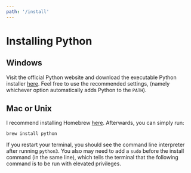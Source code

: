```yaml
---
path: '/install'
---
```


# Installing Python

## Windows

Visit the official Python website and download the executable Python installer [here](https://www.python.org/downloads/windows/). Feel free to use the recommended settings, (namely whichever option automatically adds Python to the `PATH`).

## Mac or Unix

I recommend installing Homebrew [here](https://brew.sh/). Afterwards, you can simply run:

```
brew install python
```

If you restart your terminal, you should see the command line interpreter after running `python3`. You also may need to add a `sudo` before the install command (in the same line), which tells the terminal that the following command is to be run with elevated privileges.
